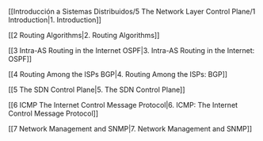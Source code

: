 [[Introducción a Sistemas Distribuidos/5 The Network Layer Control Plane/1 Introduction|1. Introduction]]

[[2 Routing Algorithms|2. Routing Algorithms]]

[[3 Intra-AS Routing in the Internet OSPF|3. Intra-AS Routing in the Internet: OSPF]]

[[4 Routing Among the ISPs BGP|4. Routing Among the ISPs: BGP]]

[[5 The SDN Control Plane|5. The SDN Control Plane]]

[[6 ICMP The Internet Control Message Protocol|6. ICMP: The Internet Control Message Protocol]]

[[7 Network Management and SNMP|7. Network Management and SNMP]]